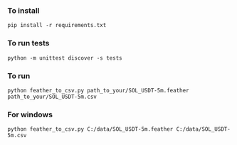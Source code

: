 ### To install
```
pip install -r requirements.txt
```

### To run tests
```
python -m unittest discover -s tests
```

### To run
```
python feather_to_csv.py path_to_your/SOL_USDT-5m.feather path_to_your/SOL_USDT-5m.csv
```

### For windows 
```
python feather_to_csv.py C:/data/SOL_USDT-5m.feather C:/data/SOL_USDT-5m.csv
```
